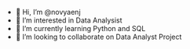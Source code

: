 - 👋 Hi, I’m @novyaenj
- 👀 I’m interested in Data Analysist
- 🌱 I’m currently learning Python and SQL
- 💞️ I’m looking to collaborate on Data Analyst Project

<!---
novyaenj/novyaenj is a ✨ special ✨ repository because its `README.md` (this file) appears on your GitHub profile.
You can click the Preview link to take a look at your changes.
--->

